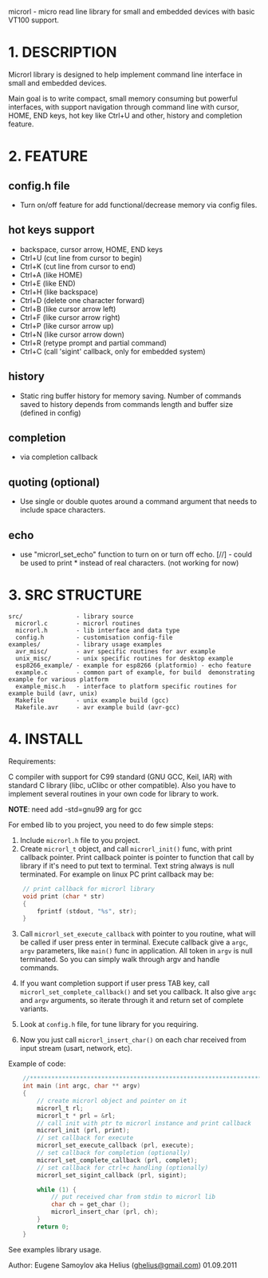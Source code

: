 microrl - micro read line library for small and embedded devices with basic VT100 support.

# 1. DESCRIPTION

Microrl library is designed to help implement command line interface in small and embedded devices.

Main goal is to write compact, small memory consuming but powerful interfaces, with support navigation through command line with cursor, HOME, END keys, hot key like Ctrl+U and other, history and completion feature.


# 2. FEATURE

## config.h file
- Turn on/off feature for add functional/decrease memory via config files.

## hot keys support

- backspace, cursor arrow, HOME, END keys
- Ctrl+U (cut line from cursor to begin)
- Ctrl+K (cut line from cursor to end)
- Ctrl+A (like HOME)
- Ctrl+E (like END)
- Ctrl+H (like backspace)
- Ctrl+D (delete one character forward)
- Ctrl+B (like cursor arrow left)
- Ctrl+F (like cursor arrow right)
- Ctrl+P (like cursor arrow up)
- Ctrl+N (like cursor arrow down)
- Ctrl+R (retype prompt and partial command)
- Ctrl+C (call 'sigint' callback, only for embedded system)

## history

- Static ring buffer history for memory saving. Number of commands saved to history depends from commands length and buffer size (defined in config)

## completion
 - via completion callback

## quoting (optional)
 - Use single or double quotes around a command argument that needs to include space characters.

## echo
 - use "microrl_set_echo" function to turn on or turn off echo.
[//] - could be used to print * instead of real characters. (not working for now)

# 3. SRC STRUCTURE

~~~
src/               - library source
  microrl.c        - microrl routines
  microrl.h        - lib interface and data type
  config.h         - customisation config-file
examples/          - library usage examples
  avr_misc/        - avr specific routines for avr example
  unix_misc/       - unix specific routines for desktop example
  esp8266_example/ - example for esp8266 (platformio) - echo feature
  example.c        - common part of example, for build  demonstrating example for various platform
  example_misc.h   - interface to platform specific routines for example build (avr, unix)
  Makefile         - unix example build (gcc)
  Makefile.avr     - avr example build (avr-gcc)
~~~

# 4. INSTALL

Requirements: 

C compiler with support for C99 standard (GNU GCC, Keil, IAR) with standard C library (libc, uClibc or other compatible). Also you have to implement several routines in your own code for library to work.

**NOTE**: need add -std=gnu99 arg for gcc

For embed lib to you project, you need to do few simple steps:

1. Include `microrl.h` file to you project.
2. Create `microrl_t` object, and call `microrl_init()` func, with print callback pointer. Print callback pointer is pointer to function that call by library if it's need to put text to terminal. Text string always is null terminated.
For example on linux PC print callback may be:
```c
	// print callback for microrl library
	void print (char * str)
	{
		fprintf (stdout, "%s", str);
	}
```
3. Call `microrl_set_execute_callback` with pointer to you routine, what will be called if user press enter in terminal. Execute callback give a `argc`, `argv` parameters, like `main()` func in application. All token in `argv` is null terminated. So you can simply walk through argv and handle commands.

4. If you want completion support if user press TAB key, call `microrl_set_complete_callback()` and set you callback. It also give `argc` and `argv` arguments, so iterate through it and return set of complete variants.

5. Look at `config.h` file, for tune library for you requiring.

6. Now you just call `microrl_insert_char()` on each char received from input stream (usart, network, etc).

Example of code:

```c
	//*****************************************************************************
	int main (int argc, char ** argv)
	{
		// create microrl object and pointer on it
		microrl_t rl;
		microrl_t * prl = &rl;
		// call init with ptr to microrl instance and print callback
		microrl_init (prl, print);
		// set callback for execute
		microrl_set_execute_callback (prl, execute);
		// set callback for completion (optionally)
		microrl_set_complete_callback (prl, complet);
		// set callback for ctrl+c handling (optionally)
		microrl_set_sigint_callback (prl, sigint);

		while (1) {
			// put received char from stdin to microrl lib
			char ch = get_char ();
			microrl_insert_char (prl, ch);
		}
		return 0;
	}
```
See examples library usage.

Author: Eugene Samoylov aka Helius (ghelius@gmail.com)
01.09.2011
